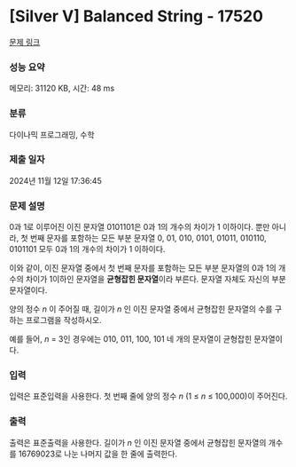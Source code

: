 # [Silver V] Balanced String - 17520 

[문제 링크](https://www.acmicpc.net/problem/17520) 

### 성능 요약

메모리: 31120 KB, 시간: 48 ms

### 분류

다이나믹 프로그래밍, 수학

### 제출 일자

2024년 11월 12일 17:36:45

### 문제 설명

<p>0과 1로 이루어진 이진 문자열 0101101은 0과 1의 개수의 차이가 1 이하이다. 뿐만 아니라, 첫 번째 문자를 포함하는 모든 부분 문자열 0, 01, 010, 0101, 01011, 010110, 0101101 모두 0과 1의 개수의 차이가 1 이하이다.</p>

<p>이와 같이, 이진 문자열 중에서 첫 번째 문자를 포함하는 모든 부분 문자열의 0과 1의 개수의 차이가 1이하인 문자열을 <strong>균형잡힌 문자열</strong>이라 부른다. 문자열 자체도 자신의 부분 문자열이다.</p>

<p>양의 정수 <em>n</em> 이 주어질 때, 길이가 <em>n</em> 인 이진 문자열 중에서 균형잡힌 문자열의 수를 구하는 프로그램을 작성하시오.</p>

<p>예를 들어, <em>n</em> = 3인 경우에는 010, 011, 100, 101 네 개의 문자열이 균형잡힌 문자열이다.</p>

### 입력 

 <p>입력은 표준입력을 사용한다. 첫 번째 줄에 양의 정수 <em>n</em> (1 ≤ <em>n</em> ≤ 100,000)이 주어진다.</p>

### 출력 

 <p>출력은 표준출력을 사용한다. 길이가 <em>n</em> 인 이진 문자열 중에서 균형잡힌 문자열의 개수를 16769023로 나눈 나머지 값을 한 줄에 출력한다.</p>

